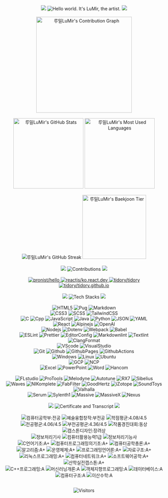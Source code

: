 <!-- Title -->
<div align="center">
  <img src="https://capsule-render.vercel.app/api?type=waving&height=100&color=0:F2E5D5,100:D6BBF2&section=header&reversal=false" />
  <img src="https://readme-typing-svg.demolab.com?font=Pacifico&size=50&pause=1000&color=D6BBF2&center=true&vCenter=true&random=false&width=800&height=70&lines=Hello+world.+It's+LuMir%2C+the+artist." alt="Hello world. It's LuMir, the artist." />
  <img src="https://capsule-render.vercel.app/api?type=waving&height=100&color=0:F2E5D5,100:D6BBF2&section=footer&reversal=false" />
</div><br />

<!-- Stats -->
<div>
  <!-- Contribution Graph -->
  <div align="center">
    <img src="https://github-readme-activity-graph.vercel.app/graph?username=lumirlumir&theme=react-dark&bg_color=161B22&point=FFFFFF&hide_border=true&line=D6BBF2&color=D6BBF2&radius=10" height=300vw alt="루밀LuMir's Contribution Graph"/>
  </div><br />
  
  <!-- Stats 1st line -->
  <div align="center">
    <img src="https://github-readme-stats.vercel.app/api?username=lumirlumir&count_private=true&include_all_commits=false&disable_animations=false&show_icons=true&theme=transparent&hide_border=true&icon_color=D6BBF2&text_color=FFFFFF&title_color=D6BBF2&bg_color=161B22&border_radius=10" height=220 alt="루밀LuMir's GitHub Stats"/>
    <img src="https://github-readme-stats.vercel.app/api/top-langs/?username=lumirlumir&langs_count=10&layout=compact&disable_animations=false&theme=transparent&hide_border=true&card_width=150&icon_color=D6BBF2&text_color=FFFFFF&title_color=D6BBF2&bg_color=161B22&border_radius=10" height=220 alt="루밀LuMir's Most Used Languages"/>
  </div><br />

  <!-- Stats 2nd line -->
  <div align="center">
    <img src="https://streak-stats.demolab.com?user=lumirlumir&hide_border=true&border_radius=10&card_width=405&card_height=200&background=161B22&ring=D6BBF256&fire=D6BBF2&currStreakLabel=FFFFFF&currStreakNum=D6BBF2&sideNums=D6BBF2&sideLabels=FFFFFF&dates=FFFFFF56&stroke=FFFFFF56" alt="루밀LuMir's GitHub Streak" />
    <img src="http://mazassumnida.wtf/api/v2/generate_badge?boj=rpfos" height=200 alt="루밀LuMir's Baekjoon Tier"/>
  </div><br />
</div>

<!-- Title -->
<div align="center">
  <img src="https://capsule-render.vercel.app/api?type=waving&height=50&color=0:F2E5D5,100:D6BBF2&section=header&reversal=false" />
  <img src="https://readme-typing-svg.demolab.com?font=Pacifico&size=30&pause=1000&color=D6BBF2&center=true&vCenter=true&random=false&width=500&height=45&repeat=false&lines=Contributions" alt="Contributions" />
  <img src="https://capsule-render.vercel.app/api?type=waving&height=50&color=0:F2E5D5,100:D6BBF2&section=footer&reversal=false" />
</div><br />

<!-- Contributions -->
<div align="center">
  <a href="https://github.com/pronist/hello">
    <img src="https://github-readme-stats.vercel.app/api/pin/?username=pronist&repo=hello&icon_color=D6BBF2&text_color=FFFFFF&title_color=D6BBF2&bg_color=161B22&border_radius=10&hide_border=true" alt="pronist/hello"/>
  </a>
  <a href="https://github.com/reactjs/ko.react.dev">
    <img src="https://github-readme-stats.vercel.app/api/pin/?username=reactjs&repo=ko.react.dev&icon_color=D6BBF2&text_color=FFFFFF&title_color=D6BBF2&bg_color=161B22&border_radius=10&hide_border=true" alt="reactjs/ko.react.dev" />  
  </a>
  <a href="https://github.com/tidory/tidory">
  <img src="https://github-readme-stats.vercel.app/api/pin/?username=tidory&repo=tidory&icon_color=D6BBF2&text_color=FFFFFF&title_color=D6BBF2&bg_color=161B22&border_radius=10&hide_border=true" alt="tidory/tidory"/>  
  </a>
  <a href="https://github.com/tidory/tidory.github.io">
    <img src="https://github-readme-stats.vercel.app/api/pin/?username=tidory&repo=tidory.github.io&icon_color=D6BBF2&text_color=FFFFFF&title_color=D6BBF2&bg_color=161B22&border_radius=10&hide_border=true" alt="tidory/tidory.github.io"/>  
  </a>
</div><br/>

<!-- Title -->
<div align="center">
  <img src="https://capsule-render.vercel.app/api?type=waving&height=50&color=0:F2E5D5,100:D6BBF2&section=header&reversal=false" />
  <img src="https://readme-typing-svg.demolab.com?font=Pacifico&size=30&pause=1000&color=D6BBF2&center=true&vCenter=true&random=false&width=500&height=45&repeat=false&lines=Tech+Stacks" alt="Tech Stacks" />
  <img src="https://capsule-render.vercel.app/api?type=waving&height=50&color=0:F2E5D5,100:D6BBF2&section=footer&reversal=false" />
</div><br />

<!-- CS Stacks -->
<div align="center">
  <!-- Markup -->
  <div>
    <img src="https://img.shields.io/badge/HTML5-E34F26?style=flat&logo=html5&logoColor=white" alt="HTML5" />
    <img src="https://img.shields.io/badge/Pug-A86454?style=flat&logo=pug&logoColor=white" alt="Pug" />
    <img src="https://img.shields.io/badge/Markdown-000000?style=flat&logo=markdown&logoColor=white" alt="Markdown" />  
  </div>
  <!-- Style -->
  <div>
    <img src="https://img.shields.io/badge/CSS3-1572B6?style=flat&logo=css3&logoColor=white" alt="CSS3" />
    <img src="https://img.shields.io/badge/SCSS-CC6699?style=flat&logo=sass&logoColor=white" alt="SCSS" />
    <img src="https://img.shields.io/badge/TailwindCSS-06B6D4?style=flat&logo=tailwindcss&logoColor=white" alt="TailwindCSS" />  
  </div>
  <!-- Language -->
  <div>
    <img src="https://img.shields.io/badge/C-A8B9CC?style=flat&logo=c&logoColor=black" alt="C" />
    <img src="https://img.shields.io/badge/Cpp-00599C?style=flat&logo=cplusplus&logoColor=white" alt="Cpp" />
    <img src="https://img.shields.io/badge/JavaScript-F7DF1E?style=flat&logo=javascript&logoColor=black" alt="JavaScript" />  
    <img src="https://img.shields.io/badge/Java-007396?style=flat&logo=coffeescript&logoColor=white" alt="Java" />
    <img src="https://img.shields.io/badge/Python-3776AB?style=flat&logo=python&logoColor=white" alt="Python" />
    <img src="https://img.shields.io/badge/JSON-000000?style=flat&logo=json&logoColor=white" alt="JSON" />
    <img src="https://img.shields.io/badge/YAML-CB171E?style=flat&logo=yaml&logoColor=white" alt="YAML" />
  </div>
  <!-- Library -->
  <div>
    <img src="https://img.shields.io/badge/React-61DAFB?style=flat&logo=react&logoColor=black" alt="React" />
    <img src="https://img.shields.io/badge/Alpinejs-8BC0D0?style=flat&logo=alpinedotjs&logoColor=black" alt="Alpinejs" />
    <img src="https://img.shields.io/badge/OpenAI-412991?style=flat&logo=openai&logoColor=white" alt="OpenAI" />
  </div>
  <!-- Node.js -->
  <div>
    <img src="https://img.shields.io/badge/Nodejs-5FA04E?style=flat&logo=nodedotjs&logoColor=white" alt="Nodejs" />
    <img src="https://img.shields.io/badge/Dotenv-ECD53F?style=flat&logo=dotenv&logoColor=black" alt="Dotenv" />
    <img src="https://img.shields.io/badge/Webpack-8DD6F9?style=flat&logo=webpack&logoColor=black" alt="Webpack" />
    <img src="https://img.shields.io/badge/Babel-F9DC3E?style=flat&logo=babel&logoColor=black" alt="Babel" />
  </div>
  <!-- Convention -->
  <div>
    <img src="https://img.shields.io/badge/ESLint-4B32C3?style=flat&logo=eslint&logoColor=white" alt="ESLint" />
    <img src="https://img.shields.io/badge/Prettier-F7B93E?style=flat&logo=prettier&logoColor=black" alt="Prettier" />
    <img src="https://img.shields.io/badge/EditorConfig-FEFEFE?style=flat&logo=editorconfig&logoColor=black" alt="EditorConfig" />
    <img src="https://img.shields.io/badge/Markdownlint-000000?style=flat&logo=markdown&logoColor=white" alt="Markdownlint" />
    <img src="https://img.shields.io/badge/Textlint-42FFFF?style=flat&logo=markdown&logoColor=black" alt="Textlint" />
    <img src="https://img.shields.io/badge/ClangFormat-3B637A?style=flat&logo=cplusplus&logoColor=white" alt="ClangFormat" />
  </div>
  <!-- Editor -->
  <div>
    <img src="https://img.shields.io/badge/VScode-007ACC?style=flat&logo=visualstudiocode&logoColor=white" alt="VScode" />
    <img src="https://img.shields.io/badge/VisualStudio-5C2D91?style=flat&logo=visualstudio&logoColor=white" alt="VisualStudio" />
  </div>
  <!-- Git -->
  <div>
    <img src="https://img.shields.io/badge/Git-F05032?style=flat&logo=git&logoColor=white" alt="Git" />
    <img src="https://img.shields.io/badge/Github-181717?style=flat&logo=github&logoColor=white" alt="Github" />
    <img src="https://img.shields.io/badge/GithubPages-222222?style=flat&logo=githubpages&logoColor=white" alt="GithubPages" />
    <img src="https://img.shields.io/badge/GithubActions-2088FF?style=flat&logo=githubactions&logoColor=white" alt="GithubActions" />
  </div>
  <!-- OS --->
  <div>
    <img src="https://img.shields.io/badge/Windows-0078D4?style=flat&logo=windows11&logoColor=white" alt="Windows" />
    <img src="https://img.shields.io/badge/Linux-FCC624?style=flat&logo=linux&logoColor=black" alt="Linux" />
    <img src="https://img.shields.io/badge/Ubuntu-E95420?style=flat&logo=ubuntu&logoColor=white" alt="Ubuntu" />
  </div>
  <!-- Cloud Platform -->
  <div>
    <img src="https://img.shields.io/badge/GCP-4285F4?style=flat&logo=googlecloud&logoColor=white" alt="GCP" />
    <img src="https://img.shields.io/badge/NCP-03C75A?style=flat&logo=naver&logoColor=white" alt="NCP" />
  </div>
  <!-- MicroSoft Hancom -->
  <div>
    <img src="https://img.shields.io/badge/Excel-217346?style=flat&logo=googlesheets&logoColor=white" alt="Excel" />
    <img src="https://img.shields.io/badge/PowerPoint-B7472A?style=flat&logo=googleslides&logoColor=white" alt="PowerPoint" />
    <img src="https://img.shields.io/badge/Word-2B579A?style=flat&logo=googledocs&logoColor=white" alt="Word" />
    <img src="https://img.shields.io/badge/Hancom-2B579A?style=flat&logo=googledocs&logoColor=white" alt="Hancom" />
  </div>
</div><br />

<!-- Music Stacks -->
<div align="center">
  <!-- DAW -->
  <div>
    <img src="https://img.shields.io/badge/FLstudio-EDC9D4?style=flat&logo=applemusic&logoColor=black" alt="FLstudio" />
    <img src="https://img.shields.io/badge/ProTools-FFD3C9?style=flat&logo=protools&logoColor=black" alt="ProTools" />
    <img src="https://img.shields.io/badge/Melodyne-FFF7CF?style=flat&logoColor=black" alt="Melodyne" />
    <img src="https://img.shields.io/badge/Autotune-E4F0C9?style=flat&logoColor=black" alt="Autotune" />
    <img src="https://img.shields.io/badge/RX7-C7E0FF?style=flat&logoColor=black" alt="RX7" />
    <img src="https://img.shields.io/badge/Sibelius-CFCFFF?style=flat&logoColor=black" alt="Sibelius" />
  </div>
  <!-- Virtual Inst -->
  <div>
    <img src="https://img.shields.io/badge/Waves-EDC9D4?style=flat&logoColor=black" alt="Waves" />
    <img src="https://img.shields.io/badge/NIKomplete-FFD3C9?style=flat&logoColor=black" alt="NIKomplete" />
    <img src="https://img.shields.io/badge/FabFilter-FFF7CF?style=flat&logoColor=black" alt="FabFilter" />
    <img src="https://img.shields.io/badge/GoodHertz-E4F0C9?style=flat&logoColor=black" alt="GoodHertz" />
    <img src="https://img.shields.io/badge/iZotope-C7E0FF?style=flat&logoColor=black" alt="iZotope" />
    <img src="https://img.shields.io/badge/SoundToys-CFCFFF?style=flat&logoColor=black" alt="SoundToys" />
    <img src="https://img.shields.io/badge/Valhalla-BAC3FF?style=flat&logoColor=black" alt="Valhalla" />
  </div>
  <!-- Synthesizer -->
  <div>
    <img src="https://img.shields.io/badge/Serum-EFFFDF?style=flat&logoColor=black" alt="Serum" />
    <img src="https://img.shields.io/badge/Sylenth1-CEFFC4?style=flat&logoColor=black" alt="Sylenth1" />
    <img src="https://img.shields.io/badge/Massive-B3F9FF?style=flat&logoColor=black" alt="Massive" />
    <img src="https://img.shields.io/badge/MassiveX-B9D4FF?style=flat&logoColor=black" alt="MassiveX" />
    <img src="https://img.shields.io/badge/Nexus-FFD1FF?style=flat&logoColor=black" alt="Nexus" />
  </div>
</div><br />

<!-- Title -->
<div align="center">
  <img src="https://capsule-render.vercel.app/api?type=waving&height=50&color=0:F2E5D5,100:D6BBF2&section=header&reversal=false" />
  <img src="https://readme-typing-svg.demolab.com?font=Pacifico&size=30&pause=1000&color=D6BBF2&center=true&vCenter=true&random=false&width=500&height=45&repeat=false&lines=Certificate+%26+Transcript" alt="Certificate and Transcript" />
  <img src="https://capsule-render.vercel.app/api?type=waving&height=50&color=0:F2E5D5,100:D6BBF2&section=footer&reversal=false" />
</div><br />

<!-- Certificate Transcript -->
<div align="center">
  <!-- Grade -->
  <div>
    <img src="https://img.shields.io/badge/컴퓨터공학부:전공-FFFFFF?style=flat&logoColor=black" alt="컴퓨터공학부:전공" />
    <img src="https://img.shields.io/badge/예술융합창작:부전공-FFFFFF?style=flat&logoColor=black" alt="예술융합창작:부전공" />
    <img src="https://img.shields.io/badge/학점평균:4.08/4.5-FFFFFF?style=flat&logoColor=black" alt="학점평균:4.08/4.5" />
    <img src="https://img.shields.io/badge/전공평균:4.06/4.5-FFFFFF?style=flat&logoColor=black" alt="전공평균:4.06/4.5" />
    <img src="https://img.shields.io/badge/부전공평균:4.36/4.5-FFFFFF?style=flat&logoColor=black" alt="부전공평균:4.36/4.5" />
    <img src="https://img.shields.io/badge/작품경진대회:동상-FFFFFF?style=flat&logoColor=black" alt="작품경진대회:동상" />
    <img src="https://img.shields.io/badge/캡스톤디자인:장려상-FFFFFF?style=flat&logoColor=black" alt="캡스톤디자인:장려상" />
  </div>
  <!-- Certificate -->
  <div>
    <img src="https://img.shields.io/badge/정보처리기사-EFFFDF?style=flat&logoColor=black" alt="정보처리기사" />
    <img src="https://img.shields.io/badge/컴퓨터활용능력1급-CEFFC4?style=flat&logoColor=black" alt="컴퓨터활용능력1급" />
    <img src="https://img.shields.io/badge/정보처리기능사-B3F9FF?style=flat&logoColor=black" alt="정보처리기능사" />
  </div>
  <!-- A+ -->
  <div>
    <img src="https://img.shields.io/badge/C언어기초:A+-EDC9D4?style=flat&logoColor=black" alt="C언어기초:A+" />
    <img src="https://img.shields.io/badge/컴퓨터프로그래밍의기초:A+-FFD3C9?style=flat&logoColor=black" alt="컴퓨터프로그래밍의기초:A+" />
    <img src="https://img.shields.io/badge/컴퓨터공학총론:A+-FFF7CF?style=flat&logoColor=black" alt="컴퓨터공학총론:A+" />
    <img src="https://img.shields.io/badge/알고리즘:A+-E4F0C9?style=flat&logoColor=black" alt="알고리즘:A+" />
    <img src="https://img.shields.io/badge/운영체제:A+-C7E0FF?style=flat&logoColor=black" alt="운영체제:A+" />
    <img src="https://img.shields.io/badge/프로그래밍언어론:A+-CFCFFF?style=flat&logoColor=black" alt="프로그래밍언어론:A+" />
    <img src="https://img.shields.io/badge/자료구조:A+-BAC3FF?style=flat&logoColor=black" alt="자료구조:A+" />
    <img src="https://img.shields.io/badge/리눅스프로그래밍:A+-EDC9D4?style=flat&logoColor=black" alt="리눅스프로그래밍:A+" />
    <img src="https://img.shields.io/badge/컴퓨터네트워크:A+-FFD3C9?style=flat&logoColor=black" alt="컴퓨터네트워크:A+" />
    <img src="https://img.shields.io/badge/소프트웨어공학:A+-FFF7CF?style=flat&logoColor=black" alt="소프트웨어공학:A+" />
    <img src="https://img.shields.io/badge/산학실전캡스톤:A+-E4F0C9?style=flat&logoColor=black" alt="산학실전캡스톤:A+" />
  </div>
  <!-- A -->
  <div>
    <img src="https://img.shields.io/badge/C++프로그래밍:A-EDC9D4?style=flat&logoColor=black" alt="C++프로그래밍:A" />
    <img src="https://img.shields.io/badge/머신러닝개론:A-FFD3C9?style=flat&logoColor=black" alt="머신러닝개론:A" />
    <img src="https://img.shields.io/badge/객체지향프로그래밍:A-FFF7CF?style=flat&logoColor=black" alt="객체지향프로그래밍:A" />
    <img src="https://img.shields.io/badge/데이터베이스:A-E4F0C9?style=flat&logoColor=black" alt="데이터베이스:A" />
    <img src="https://img.shields.io/badge/컴퓨터구조:A-C7E0FF?style=flat&logoColor=black" alt="컴퓨터구조:A" />
    <img src="https://img.shields.io/badge/이산수학:A-CFCFFF?style=flat&logoColor=black" alt="이산수학:A" />
  </div>
</div>

<!-- Hits -->
<h2></h2>
<div align="center">
  <img src="https://hits.seeyoufarm.com/api/count/incr/badge.svg?url=https%3A%2F%2Fgithub.com%2Flumirlumir&count_bg=%23D6BBF2&title_bg=%23161B22&icon=github.svg&icon_color=%23FFFFFF&title=Profile+Views&edge_flat=false" alt="Visitors" />
</div>


